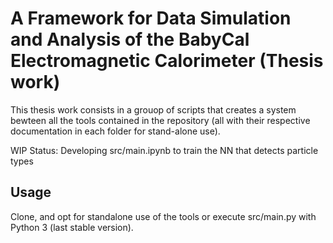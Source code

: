 # A Framework for Data Simulation and Analysis of the BabyCal Electromagnetic Calorimeter (Thesis work)

This thesis work consists in a grouop of scripts that creates a system bewteen all the tools contained in the repository (all with their respective documentation in each folder for stand-alone use).

WIP Status: Developing src/main.ipynb to train the NN that detects particle types

## Usage
Clone, and opt for standalone use of the tools or execute src/main.py with Python 3 (last stable version).